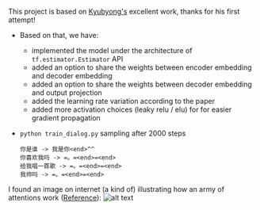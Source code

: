 This project is based on [Kyubyong's](https://github.com/Kyubyong/transformer) excellent work, thanks for his first attempt!

* Based on that, we have:
  * implemented the model under the architecture of ```tf.estimator.Estimator``` API
  * added an option to share the weights between encoder embedding and decoder embedding
  * added an option to share the weights between decoder embedding and output projection
  * added the learning rate variation according to the paper
  * added more activation choices (leaky relu / elu) for for easier gradient propagation

* ``` python train_dialog.py ```
    sampling after 2000 steps
    ```
    你是谁 -> 我是你<end>^^
    你喜欢我吗 -> =。=<end>=<end>
    给我唱一首歌 -> =。=<end>=<end>
    我帅吗 -> =。=<end>=<end>
    ```

I found an image on internet (a kind of) illustrating how an army of attentions work ([Reference](https://techcrunch.com/2017/08/31/googles-transformer-solves-a-tricky-problem-in-machine-translation/)):
![alt text](https://github.com/zhedongzheng/finch/blob/master/assets/transform20fps.gif)
